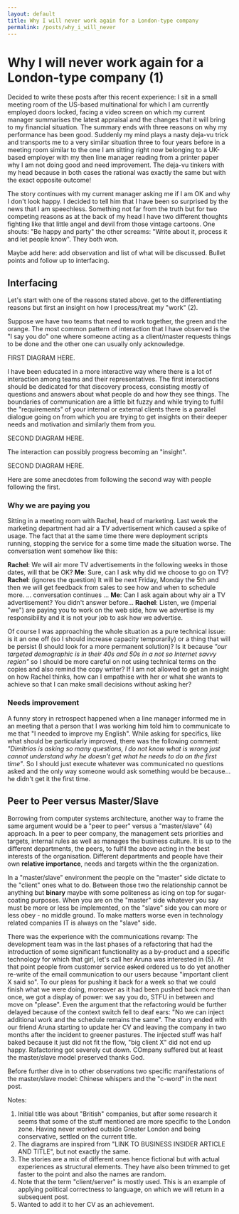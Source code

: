 ```yaml
---
layout: default
title: Why I will never work again for a London-type company
permalink: /posts/why_i_will_never
---
```


# Why I will never work again for a London-type company (1)

Decided to write these posts after this recent experience: I sit in a small meeting room of the US-based multinational for which I am currently employed doors locked, facing a video screen on which my current manager summarises the latest appraisal and the changes that it will bring to my financial situation. The summary ends with three reasons on why my performance has been good. Suddenly my mind plays a nasty deja-vu trick and transports me to a very similar situation three to four years before in a meeting room similar to the one I am sitting right now belonging to a UK-based employer with my then line manager reading from a printer paper why I am not doing good and need improvement. The deja-vu tinkers with my head because in both cases the rational was exactly the same but with the exact opposite outcome!

The story continues with my current manager asking me if I am OK and why I don't look happy. I decided to tell him that I have been so surprised by the news that I am speechless. Something not far from the truth but for two competing reasons as at the back of my head I have two different thoughts fighting like that little angel and devil from those vintage cartoons. One shouts: "Be happy and party" the other screams: "Write about it, process it and let people know". They both won.

Maybe add here: add observation and list of what will be discussed. Bullet points and follow up to interfacing.

## Interfacing

Let's start with one of the reasons stated above. get to the differentiating reasons but first an insight on how I process/treat my "work" (2).

Suppose we have two teams that need to work together, the green and the orange. The most common pattern of interaction that I have observed is the "I say you do" one where someone acting as a client/master requests things to be done and the other one can usually only acknowledge.

FIRST DIAGRAM HERE.

I have been educated in a more interactive way where there is a lot of interaction among teams and their representatives. The first interactions should be dedicated for that discovery process, consisting mostly of questions and answers about what people do and how they see things. The boundaries of communication are a little bit fuzzy and while trying to fulfil the "requirements" of your internal or external clients there is a parallel dialogue going on from which you are trying to get insights on their deeper needs and motivation and similarly them from you.

SECOND DIAGRAM HERE.

The interaction can possibly progress becoming an "insight".

SECOND DIAGRAM HERE.

Here are some anecdotes from following the second way with people following the first.

### Why we are paying you

Sitting in a meeting room with Rachel, head of marketing. Last week the marketing department had air a TV advertisement which caused a spike of usage. The fact that at the same time there were deployment scripts running, stopping the service for a some time made the situation worse. The conversation went somehow like this:

**Rachel**: We will air more TV advertisements in the following weeks in those dates, will that be OK?
**Me**: Sure, can I ask why did we choose to go on TV?
**Rachel**: (ignores the question) It will be next Friday, Monday the 5th and then we will get feedback from sales to see how and when to schedule more.
... conversation continues ...
**Me**: Can I ask again about why air a TV advertisement? You didn't answer before...
**Rachel**: Listen, we (imperial "we") are paying you to work on the web side, how we advertise is my responsibility and it is not your job to ask how we advertise.

Of course I was approaching the whole situation as a pure technical issue: is it an one off (so I should increase capacity temporarily) or a thing that will be persist (I should look for a more permanent solution)? Is it because *"our targeted demographic is in their 40s and 50s in a not so Internet savvy region"* so I should be more careful on not using technical terms on the copies and also remind the copy writer? If I am not allowed to get an insight on how Rachel thinks, how can I empathise with her or what she wants to achieve so that I can make small decisions without asking her?

### Needs improvement

A funny story in retrospect happened when a line manager informed me in an meeting that a person that I was working him told him to communicate to me that "I needed to improve my English". While asking for specifics, like what should be particularly improved, there was the following comment: *"Dimitrios is asking so many questions, I do not know what is wrong just cannot understand why he doesn't get what he needs to do on the first time"*. So I should just execute whatever was communicated no questions asked and the only way someone would ask something would be because... he didn't get it the first time.

## Peer to Peer versus Master/Slave

Borrowing from computer systems architecture, another way to frame the same argument would be a "peer to peer" versus a "master/slave" (4) approach. In a peer to peer company, the management sets priorities and targets, internal rules as well as manages the business culture. It is up to the different departments, the peers, to fulfil the above acting in the best interests of the organisation. Different departments and people have their own **relative importance**, needs and targets within the the organization.

In a "master/slave" environment the people on the "master" side dictate to the "client" ones what to do. Between those two the relationship cannot be anything but **binary** maybe with some politeness as icing on top for sugar-coating purposes. When you are on the "master" side whatever you say must be more or less be implemented, on the "slave" side you can more or less obey - no middle ground. To make matters worse even in technology related companies IT is always on the "slave" side.

There was the experience with the communications revamp: The development team was in the last phases of a refactoring that had the introduction of some significant functionality as a by-product and a specific technology for which that girl, let's call her Aruna was interested in (5). At that point people from customer service ~~asked~~ ordered us to do yet another re-write of the email communication to our users because "important client X said so". To our pleas for pushing it back for a week so that we could finish what we were doing, moreover as it had been pushed back more than once, we got a display of power: we say you do, STFU in between and move on "please". Even the argument that the refactoring would be further delayed because of the context switch fell to deaf ears: "No we can inject additional work and the schedule remains the same". The story ended with our friend Aruna starting to update her CV and leaving the company in two months after the incident to greener pastures. The injected stuff was half baked because it just did not fit the flow, "big client X" did not end up happy. Rafactoring got severely cut down. COmpany suffered but at least the master/slave model preserved thanks God.

Before further dive in to other observations two specific manifestations of the master/slave model: Chinese whispers and the "c-word" in the next post.

Notes:

1. Initial title was about "British" companies, but after some research it seems that some of the stuff mentioned are more specific to the London zone. Having never worked outside Greater London and being conservative, settled on the current title.
2. The diagrams are inspired from "LINK TO BUSINESS INSIDER ARTICLE AND TITLE", but not exactly the same.
3. The stories are a mix of different ones hence fictional but with actual experiences as structural elements. They have also been trimmed to get faster to the point and also the names are random.
4. Note that the term "client/server" is mostly used. This is an example of applying political correctness to language, on which we will return in a subsequent post.
5. Wanted to add it to her CV as an achievement.

